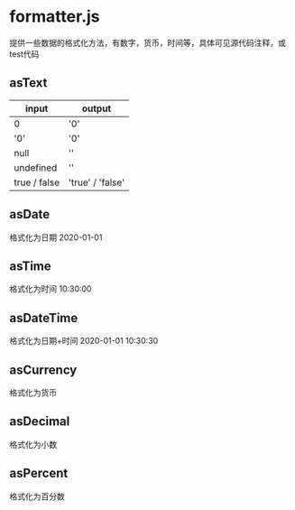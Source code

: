 # formatter.js

提供一些数据的格式化方法，有数字，货币，时间等，具体可见源代码注释，或test代码


## asText

input|output
|-|-|
0|'0'
'0'|'0'
null|''
undefined|''
true / false|'true' / 'false'

## asDate
格式化为日期 2020-01-01

## asTime
格式化为时间 10:30:00

## asDateTime
格式化为日期+时间 2020-01-01 10:30:30

## asCurrency
格式化为货币

## asDecimal
格式化为小数

## asPercent
格式化为百分数
